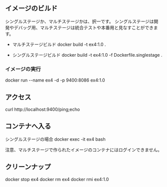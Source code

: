 ## イメージのビルド

シングルステージか、マルチステージかは、択一です。
シングルステージは開発やデバッグ用、マルチステージは統合テストや本番用と見なすことができます。

  * マルチステージビルド
  docker build -t ex4:1.0 .

  * シングルステージビルド
   docker build -t ex4:1.0 -f Dockerfile.singlestage .

### イメージの実行
docker run --name ex4 -d -p 9400:8086 ex4:1.0


## アクセス

curl http://localhost:9400/ping;echo


## コンテナへ入る

シングルステージの場合
docker exec -it ex4 bash

注意、マルチステージで作られたイメージのコンテナにはログインできません。


## クリーンナップ

docker stop ex4
docker rm ex4
docker rmi ex4:1.0


